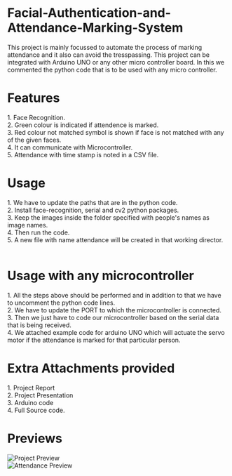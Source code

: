 # Facial-Authentication-and-Attendance-Marking-System
This project is mainly focussed to automate the process of marking attendance and it also can avoid the tresspassing. This project can be integrated with Arduino UNO or any other micro controller board. In this we commented the python code that is to be used with any micro controller.
<h1>Features</h1>
1. Face Recognition.<br>
2. Green colour is indicated if attendence is marked.<br>
3. Red colour not matched symbol is shown if face is not matched with any of the given faces.<br>
4. It can communicate with Microcontroller.<br>
5. Attendance with time stamp is noted in a CSV file.<br>

<h1>Usage</h1>
1. We have to update the paths that are in the python code.<br>
2. Install face-recognition, serial and cv2 python packages.<br>
3. Keep the images inside the folder specified with people's names as image names.<br>
4. Then run the code.<br>
5. A new file with name attendance will be created in that working director.<br>
<br>
<h1>Usage with any microcontroller</h1>
1. All the steps above should be performed and in addition to that we have to uncomment the python code lines.<br>
2. We have to update the PORT to which the microcontroller is connected.<br>
3. Then we just have to code our microcontroller based on the serial data that is being received.<br>
4. We attached example code for arduino UNO which will actuate the servo motor if the attendance is marked for that particular person.<br>
<h1>Extra Attachments provided</h1>
1. Project Report <br>
2. Project Presentation <br>
3. Arduino code <br>
4. Full Source code.
<br>

<h1>Previews</h1>

![Project Preview](https://user-images.githubusercontent.com/94333583/211285844-028f82a1-d0bd-442a-9776-146bec005524.jpg)
<br>
![Attendance Preview](https://user-images.githubusercontent.com/94333583/211285886-3892616d-e41a-45b8-97a9-3f2eb450bc86.jpg)
